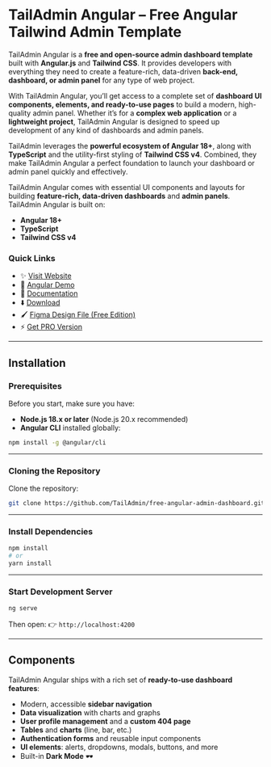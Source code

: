 # TailAdmin Angular – Free Angular Tailwind Admin Template

TailAdmin Angular is a **free and open-source admin dashboard template** built with **Angular.js** and **Tailwind CSS**. It provides developers with everything they need to create a feature-rich, data-driven **back-end, dashboard, or admin panel** for any type of web project.

With TailAdmin Angular, you’ll get access to a complete set of **dashboard UI components, elements, and ready-to-use pages** to build a modern, high-quality admin panel. Whether it’s for a **complex web application** or a **lightweight project**, TailAdmin Angular is designed to speed up development of any kind of dashboards and admin panels.

TailAdmin leverages the **powerful ecosystem of Angular 18+**, along with **TypeScript** and the utility-first styling of **Tailwind CSS v4**. Combined, they make TailAdmin Angular a perfect foundation to launch your dashboard or admin panel quickly and effectively.

TailAdmin Angular comes with essential UI components and layouts for building **feature-rich, data-driven dashboards** and **admin panels**. TailAdmin Angular is built on:

* **Angular 18+**
* **TypeScript**
* **Tailwind CSS v4**

### Quick Links

- ✨ [Visit Website](https://tailadmin.com/)
- 🚀 [Angular Demo](https://angular-demo.tailadmin.com/)
- 📄 [Documentation](https://tailadmin.com/docs)
- ⬇️ [Download](https://tailadmin.com/download)
- 🖌️ [Figma Design File (Free Edition)](https://www.figma.com/community/file/1463141366275764364)
- ⚡ [Get PRO Version](https://tailadmin.com/pricing)
---

## Installation

### Prerequisites

Before you start, make sure you have:

* **Node.js 18.x or later** (Node.js 20.x recommended)
* **Angular CLI** installed globally:

```bash
npm install -g @angular/cli
```

---

### Cloning the Repository

Clone the repository:

```bash
git clone https://github.com/TailAdmin/free-angular-admin-dashboard.git
```

---

### Install Dependencies

```bash
npm install
# or
yarn install
```

---

### Start Development Server

```bash
ng serve
```

Then open:
👉 `http://localhost:4200`

---

## Components

TailAdmin Angular ships with a rich set of **ready-to-use dashboard features**:

* Modern, accessible **sidebar navigation**
* **Data visualization** with charts and graphs
* **User profile management** and a **custom 404 page**
* **Tables** and **charts** (line, bar, etc.)
* **Authentication forms** and reusable input components
* **UI elements**: alerts, dropdowns, modals, buttons, and more
* Built-in **Dark Mode** 🕶️
